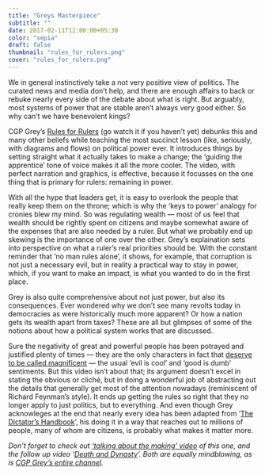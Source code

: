 ```yaml
---
title: "Greys Masterpiece"
subtitle: ""
date: 2017-02-11T12:00:00+05:30
color: "sepia"
draft: false
thumbnail: "rules_for_rulers.png"
cover: "rules_for_rulers.png"
---
```


We in general instinctively take a not very positive view of politics. The curated news and media don’t help, and there are enough affairs to back or rebuke nearly every side of the debate about what is right. But  arguably, most systems of power that are stable aren’t always very good  either. So why can’t we have benevolent kings?

<!--more-->

CGP Grey’s [Rules for Rulers](https://www.youtube.com/watch?v=rStL7niR7gs&t=633s) (go watch it if you haven’t yet) debunks this and many other beliefs while teaching the most succinct lesson (like, seriously, with diagrams and flows) on  political power ever. It introduces things by setting straight what it  actually takes to make a change; the ‘guiding the apprentice’ tone of  voice makes it all the more cooler. The video, with perfect narration  and graphics, is effective, because it focusses on the one thing that is primary for rulers: remaining in power.

With all the hype that leaders get, it is easy to overlook the people that  really keep them on the throne; which is why the ‘keys to power’ analogy for cronies blew my mind. So was regulating wealth — most of us feel  that wealth should be rightly spent on citizens and maybe somewhat aware of the expenses that are also needed by a ruler. But what we probably  end up skewing is the importance of one over the other. Grey’s  explaination sets into perspective on what a ruler’s real priorities  should be. With the constant reminder that ‘no man rules alone’, it  shows, for example, that corruption is not just a necessary evil, but in reality a practical way to stay in power, which, if you want to make an impact, is what you wanted to do in the first place.

Grey is also quite comprehensive about not just power, but also its  consequences. Ever wondered why we don’t see many revolts today in  democracies as were historically much more apparent? Or how a nation  gets its wealth apart from taxes? These are all but glimpses of some of  the notions about how a political system works that are discussed.

Sure the negativity of great and powerful people has been potrayed and  justified plenty of times — they are the only characters in fact that [deserve to be called magnificent](http://tvtropes.org/pmwiki/pmwiki.php/Main/MagnificentBastard) — the usual ‘evil is cool’ and ‘good is dumb’ sentiments. But this  video isn’t about that; its argument doesn’t excel in stating the  obvious or cliché, but in doing a wonderful job of abstracting out the  details that generally get most of the attention nowadays (reminiscent  of Richard Feynman’s style). It ends up getting the rules so right that  they no longer apply to just politics, but to everything. And even  though Grey acknowleges at the end that nearly every idea has been  adapted from ‘[The Dictator’s Handbook](http://www.goodreads.com/book/show/11612989-the-dictator-s-handbook)’, his doing it in a way that reaches out to millions of people, many of  whom are citizens, is probably what makes it matter more.

*Don’t forget to check out* [*‘talking about the making’ video*](https://www.youtube.com/watch?v=ILvD7zVN2jo&t=596s) *of this one, and the follow up video ‘*[*Death and Dynasty*](https://www.youtube.com/watch?v=ILvD7zVN2jo&t=596s)*’. Both are equally mindblowing, as is* [*CGP Grey’s entire channel*](https://www.youtube.com/user/CGPGrey)*.*
